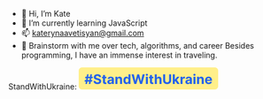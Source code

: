 - 👋 Hi, I’m Kate
- 🌱 I’m currently learning JavaScript
- 📫 katerynaavetisyan@gmail.com
- 💬 Brainstorm with me over tech, algorithms, and career
Besides programming, I have an immense interest in traveling.
  
StandWithUkraine:
[![Stand With Ukraine](https://raw.githubusercontent.com/vshymanskyy/StandWithUkraine/main/badges/StandWithUkraine.svg)](https://stand-with-ukraine.pp.ua)
<!---
katerynaavetisyan/katerynaavetisyan is a ✨ special ✨ repository because its `README.md` (this file) appears on your GitHub profile.
You can click the Preview link to take a look at your changes.
--->
